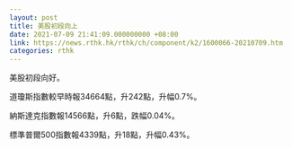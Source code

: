 ```yaml
---
layout: post
title: 美股初段向上
date: 2021-07-09 21:41:09.000000000 +08:00
link: https://news.rthk.hk/rthk/ch/component/k2/1600066-20210709.htm
categories: rthk
---
```


美股初段向好。

道瓊斯指數較早時報34664點，升242點，升幅0.7%。

納斯達克指數報14566點，升6點，跌幅0.04%。

標準普爾500指數報4339點，升18點，升幅0.43%。
